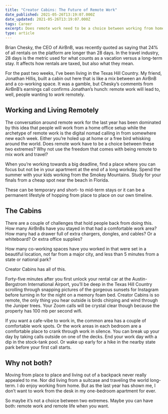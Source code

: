 ```yaml
---
title: "Creator Cabins: The Future of Remote Work"
date_published: 2021-05-26T13:19:07.000Z
date_updated: 2021-05-26T13:19:07.000Z
tags: Career
excerpt: Does remote work need to be a choice between working from home and being a digital nomad? Maybe not.
type: article
---
```


Brian Chesky, the CEO of AirBnB, was recently quoted as saying that 24% of all rentals on the platform are longer than 28 days. In the travel industry, 28 days is the metric used for what counts as a vacation versus a long-term stay. It affects how rentals are taxed, but also what they mean.

For the past two weeks, I’ve been living in the Texas Hill Country. My friend, Jonathan Hillis, built a cabin out here that is like a mix between an AirBnB and a co-working space. It was a gamble, but Chesky’s comments from AirBnB’s earnings call confirms Jonathan’s hunch: remote work will lead to, well, people wanting to *work* remotely.

## Working and Living Remotely

The conversation around remote work for the last year has been dominated by this idea that people will work from a home office setup while the archetype of remote work is the digital nomad calling in from somewhere new each week. Either you’re holed up at home or a free bird whisking around the world. Does remote work have to be a choice between these two extremes? Why not use the freedom that comes with being remote to mix work and travel?

When you’re working towards a big deadline, find a place where you can focus but not be in your apartment at the end of a long workday. Spend the summer with your kids working from the Smokey Mountains. Study for your finals from a cheap spot near the beach in Florida.

These can be temporary and short- to mid-term stays or it can be a permanent lifestyle of hopping from place to place on our own timeline.

## The Cabins

There are a couple of challenges that hold people back from doing this. How many AirBnBs have you stayed in that had a comfortable work area? How many had a drawer full of extra chargers, dongles, and cables? Or a whiteboard? Or extra office supplies?

How many co-working spaces have you worked in that were set in a beautiful location, not far from a major city, and less than 5 minutes from a state or national park?

Creator Cabins has all of this.

Forty-five minutes after you first unlock your rental car at the Austin-Bergstrom International Airport, you’ll be deep in the Texas Hill Country scrolling through snapping pictures of the gorgeous sunsets for Instagram before turning in for the night on a memory foam bed. Creator Cabins is so remote, the only thing you hear outside is birds chirping and wind through the Juniper trees. Your Zoom calls will be crystal clear though because the property has 100 mb per second wifi.

If you want a cafe-vibe to work in, the common area has a couple of comfortable work spots. Or the work areas in each bedroom are a comfortable place to crank through work in silence. You can break up your day by taking calls outside on one of the decks. End your work day with a dip in the stock-tank pool. Or wake up early for a hike in the nearby state park before your first call starts.

## Why not both?

Moving from place to place and living out of a backpack never really appealed to me. Nor did living from a suitcase and traveling the world long-term. I do enjoy working from home. But as the last year has shown me, I don’t want to work from the desk in my one-bedroom apartment for ever.

So maybe it’s not a choice between two extremes. Maybe you can have both: remote work and remote life when you want.
